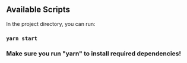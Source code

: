 


## Available Scripts

In the project directory, you can run:

### `yarn start`

### Make sure you run "yarn" to install required dependencies! 
